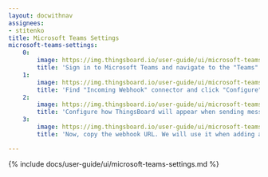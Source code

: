 ```yaml
---
layout: docwithnav
assignees:
- stitenko
title: Microsoft Teams Settings
microsoft-teams-settings:
    0:
        image: https://img.thingsboard.io/user-guide/ui/microsoft-teams/microsoft-teams-1-settings.png
        title: 'Sign in to Microsoft Teams and navigate to the "Teams" tab, then click on the three dots next to your channel name. In the drop-down menu click on the "Connectors" item;'
    1:
        image: https://img.thingsboard.io/user-guide/ui/microsoft-teams/microsoft-teams-2-settings.png
        title: 'Find "Incoming Webhook" connector and click "Configure";'
    2:
        image: https://img.thingsboard.io/user-guide/ui/microsoft-teams/microsoft-teams-3-settings.png
        title: 'Configure how ThingsBoard will appear when sending messages to your channel (choose a name and icon), and click "Create";'
    3:
        image: https://img.thingsboard.io/user-guide/ui/microsoft-teams/microsoft-teams-4-settings.png
        title: 'Now, copy the webhook URL. We will use it when adding a notification recipients group in your ThingsBoard instance.'

---
```


{% include docs/user-guide/ui/microsoft-teams-settings.md %}